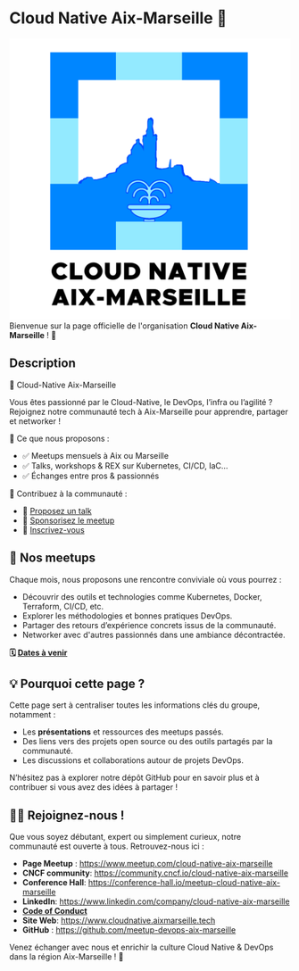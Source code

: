 # Cloud Native Aix-Marseille 🚀

![logo](/branding/logo-square.png)
Bienvenue sur la page officielle de l'organisation **Cloud Native Aix-Marseille** ! 🎉

## Description

🚀 Cloud-Native Aix-Marseille

Vous êtes passionné par le Cloud-Native, le DevOps, l’infra ou l’agilité ? Rejoignez notre communauté tech à Aix-Marseille pour apprendre, partager et networker !

📌 Ce que nous proposons :

- ✅ Meetups mensuels à Aix ou Marseille
- ✅ Talks, workshops & REX sur Kubernetes, CI/CD, IaC…
- ✅ Échanges entre pros & passionnés

📌 Contribuez à la communauté :

- 🎤 [Proposez un talk](https://conference-hall.io/meetup-cloud-native-aix-marseille)
- 🤝 [Sponsorisez le meetup](https://community.cncf.io/cloud-native-aix-marseille)
- 🔗 [Inscrivez-vous](https://www.meetup.com/cloud-native-aix-marseille)

## 📅 Nos meetups

Chaque mois, nous proposons une rencontre conviviale où vous pourrez :

- Découvrir des outils et technologies comme Kubernetes, Docker, Terraform, CI/CD, etc.
- Explorer les méthodologies et bonnes pratiques DevOps.
- Partager des retours d’expérience concrets issus de la communauté.
- Networker avec d'autres passionnés dans une ambiance décontractée.

**🗓️ [Dates à venir](https://www.cloudnative.aixmarseille.tech/events)**

## 💡 Pourquoi cette page ?

Cette page sert à centraliser toutes les informations clés du groupe, notamment :

- Les **présentations** et ressources des meetups passés.
- Des liens vers des projets open source ou des outils partagés par la communauté.
- Les discussions et collaborations autour de projets DevOps.

N’hésitez pas à explorer notre dépôt GitHub pour en savoir plus et à contribuer si vous avez des idées à partager !

## 🧑‍💻 Rejoignez-nous !

Que vous soyez débutant, expert ou simplement curieux, notre communauté est ouverte à tous. Retrouvez-nous ici :

- **Page Meetup** : <https://www.meetup.com/cloud-native-aix-marseille>
- **CNCF community**: <https://community.cncf.io/cloud-native-aix-marseille>
- **Conference Hall**: <https://conference-hall.io/meetup-cloud-native-aix-marseille>
- **LinkedIn**: <https://www.linkedin.com/company/cloud-native-aix-marseille>
- **[Code of Conduct](https://www.cloudnative.aixmarseille.tech/code-of-conduct)**
- **Site Web**: <https://www.cloudnative.aixmarseille.tech>
- **GitHub** : <https://github.com/meetup-devops-aix-marseille>

Venez échanger avec nous et enrichir la culture Cloud Native & DevOps dans la région Aix-Marseille ! 🚀
